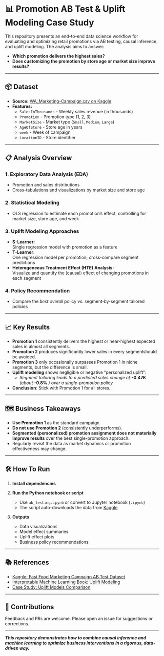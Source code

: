 # 📊 Promotion AB Test & Uplift Modeling Case Study

This repository presents an end-to-end data science workflow for evaluating and optimizing retail promotions via AB testing, causal inference, and uplift modeling. The analysis aims to answer:
- **Which promotion delivers the highest sales?**
- **Does customizing the promotion by store age or market size improve results?**

---

## 📦 Dataset

- **Source:** [WA_Marketing-Campaign.csv on Kaggle](https://www.kaggle.com/datasets/chebotinaa/fastfoodmarketingcampaignabtest)
- **Features:**
  - `SalesInThousands` - Weekly sales revenue (in thousands)
  - `Promotion` - Promotion type (1, 2, 3)
  - `MarketSize` - Market type (`Small`, `Medium`, `Large`)
  - `AgeOfStore` - Store age in years
  - `week` - Week of campaign
  - `LocationID` - Store identifier

---

## 📋 Analysis Overview

### 1. Exploratory Data Analysis (EDA)
- Promotion and sales distributions
- Cross-tabulations and visualizations by market size and store age

### 2. Statistical Modeling
- OLS regression to estimate each promotion’s effect, controlling for market size, store age, and week

### 3. Uplift Modeling Approaches
- **S-Learner:**  
  Single regression model with promotion as a feature
- **T-Learner:**  
  One regression model per promotion; cross-compare segment predictions
- **Heterogeneous Treatment Effect (HTE) Analysis:**  
  Visualize and quantify the (causal) effect of changing promotions in each segment

### 4. Policy Recommendation
- Compare the *best overall* policy vs. segment-by-segment tailored policies

---

## 📈 Key Results

- **Promotion 1** consistently delivers the highest or near-highest expected sales in almost all segments.
- **Promotion 2** produces significantly lower sales in every segmentshould be avoided.
- **Promotion 3** only occasionally surpasses Promotion 1 in niche segments, but the difference is small.
- **Uplift modeling** shows negligible or negative “personalized uplift”:  
  - *Segment tailoring leads to a predicted sales change of* **-0.47K** *(about* **-0.8%** *) over a single-promotion policy.*
- **Conclusion:** Stick with Promotion 1 for all stores.

---

## 🗺️ Business Takeaways

- **Use Promotion 1** as the standard campaign.
- **Do not use Promotion 2** (consistently underperforms).
- **Segmented (personalized) promotion assignment does not materially improve results** over the best single-promotion approach.
- Regularly revisit the data as market dynamics or promotion effectiveness may change.

---

## 🛠️ How To Run

1. **Install dependencies**
  
2. **Run the Python notebook or script**
    - Use `ab_testing.ipynb` or convert to Jupyter notebook (`.ipynb`)
    - The script auto-downloads the data from [Kaggle](https://www.kaggle.com/datasets/chebotinaa/fastfoodmarketingcampaignabtest)

3. **Outputs**
    - Data visualizations
    - Model effect summaries
    - Uplift effect plots
    - Business policy recommendations

---

## 📚 References

- [Kaggle: Fast Food Marketing Campaign AB Test Dataset](https://www.kaggle.com/datasets/chebotinaa/fastfoodmarketingcampaignabtest)
- [Interpretable Machine Learning Book: Uplift Modeling](https://christophm.github.io/interpretable-ml-book/uplift.html)
- [Case Study: Uplift Models Comparison](https://www.kdnuggets.com/2020/06/case-study-uplift-models-comparison.html)

---

## 🤝 Contributions

Feedback and PRs are welcome. Please open an issue for suggestions or corrections.

---

**_This repository demonstrates how to combine causal inference and machine learning to optimize business interventions in a rigorous, data-driven way._**
